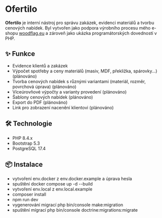 # Ofertilo

**Ofertilo** je interní nástroj pro správu zakázek, evidenci materiálů a tvorbu cenových nabídek. Byl vytvořen jako podpora výrobního procesu mého e-shopu [woodflag.eu](https://woodflag.eu) a zároveň jako ukázka programátorských dovedností v PHP.

## ✨ Funkce
- Evidence klientů a zakázek
- Výpočet spotřeby a ceny materiálů (masiv, MDF, překližka, spárovky...) (plánováno)
- Tvorba cenových nabídek s různými variantami (materiál, rozměr, povrchová úprava) (plánováno)
- Víceúrovňové výpočty a varianty provedení (plánováno)
- Šablony cenových nabídek (plánováno)
- Export do PDF (plánováno)
- Link pro zobrazení nacenění klientovi (plánováno)

## 🛠️ Technologie
- PHP 8.4.x
- Bootstrap 5.3
- PostgreSQL 17.4

## 📦 Instalace

- vytvoření env.docker z env.docker.example a úprava hesla
- spuštění docker compose up -d --build
- vytvoření env.local z env.local.example
- composer install
- npm run dev
- vygenerování migrací php bin/console make:migration
- spuštění mígrací php bin/console doctrine:migrations:migrate
